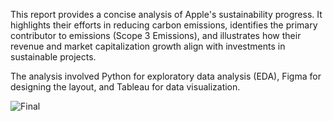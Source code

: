 This report provides a concise analysis of Apple's sustainability progress. It highlights their efforts in reducing carbon emissions, identifies the primary contributor to emissions (Scope 3 Emissions), and illustrates how their revenue and market capitalization growth align with investments in sustainable projects.

The analysis involved Python for exploratory data analysis (EDA), Figma for designing the layout, and Tableau for data visualization.

![Final](https://github.com/ahmadMuhammadGd/iSustain-Apple-s-Eco-Evolution-Toward-Net-Zero-Emission/assets/121247258/ddeb0c92-135d-4cc2-8937-4517c1a9e266)
